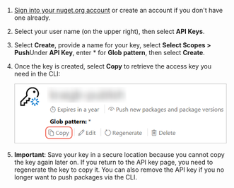 1. [Sign into your nuget.org account](https://www.nuget.org/users/account/LogOn?returnUrl=%2F) or create an account if you don't have one already.

1. Select your user name (on the upper right), then select **API Keys**.

1. Select **Create**, provide a name for your key, select **Select Scopes > Push**Under **API Key**, enter * for **Glob pattern**, then select **Create**.

1. Once the key is created, select **Copy** to retrieve the access key you need in the CLI:

    ![Copying the API key to the clipboard](../media/QS_Create-02-APIKey.png)

1. **Important**: Save your key in a secure location because you cannot copy the key again later on. If you return to the API key page, you need to regenerate the key to copy it. You can also remove the API key if you no longer want to push packages via the CLI.